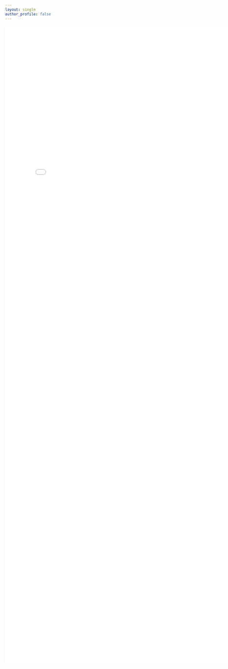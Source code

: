 ```yaml
---
layout: single
author_profile: false
---
```


<embed src="images/IOP-2017.pdf" width="800px" height="2100px" />
